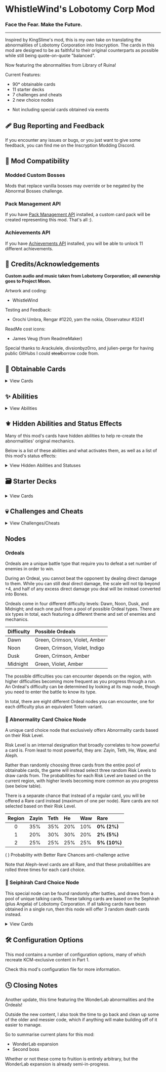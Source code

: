 # WhistleWind's Lobotomy Corp Mod

### Face the Fear. Make the Future.
---
Inspired by KingSlime's mod, this is my own take on translating the abnormalities of Lobotomy Corporation into Inscryption.
The cards in this mod are designed to be as faithful to their original counterparts as possible while still being quote-on-quote "balanced".

Now featuring the abnormalities from Library of Ruina!

Current Features:
- 90* obtainable cards
- 11 starter decks
- 7 challenges and cheats
- 2 new choice nodes

* Not including special cards obtained via events

## 🩹 Bug Reporting and Feedback
If you encounter any issues or bugs, or you just want to give some feedback, you can find me on the Inscryption Modding Discord.

## 🔗 Mod Compatibility
### Modded Custom Bosses
Mods that replace vanilla bosses may override or be negated by the Abnormal Bosses challenge.

### Pack Management API
If you have [Pack Management API](https://inscryption.thunderstore.io/package/Infiniscryption/Pack_Management_API/) installed,
a custom card pack will be created representing this mod. That's all :\).

### Achievements API
If you have [Achievements API](https://inscryption.thunderstore.io/package/Infiniscryption/Achievements/) installed,
you will be able to unlock 11 different achievements.

## 💌 Credits/Acknowledgements
**Custom audio and music taken from Lobotomy Corporation; all ownership goes to Project Moon.**

Artwork and coding:
- WhistleWind

Testing and Feedback:
- Orochi Umbra, Rengar #1220, yam the nokia, Observateur #3241

ReadMe cost icons:
- James Veug (from ReadmeMaker)

Special thanks to Arackulele, divsionbyz0rro, and julien-perge for having public GitHubs I could ~~steal~~borrow code from.

## 📜 Obtainable Cards
<details>
<summary>View Cards</summary>

<br>

<details>
<summary>Table Key</summary>

<br>**Toxic:** Kills survivors when eaten at the Campfire.
<br>**Singleton:** Can only have one copy in your deck at a time.
<br>**Spell:** Can be played on top of other cards, dies upon being played.
<br>**Event:** Only obtainable via a special event performed in-game.

<br>**M:** Mirror stat icon
<br>**S:** Sacrifice stat icon
<br>**T:** Passing Time stat icon
<br>**N:** Nihil stat icon
<br>**SP:** Sigil Power stat icon
<br>**SL:** Slimes stat icon
</details>

<br>

|NAME|STATS|COST|SIGILS|TRIBES|TRAITS|OTHER|
|:---|:---:|:--:|:-----|:-----|:-----|:----|
|Standard Training-Dummy Rabbit|0/2|<img src='https://i.imgur.com/C22peXt.png'>||Mechanical|||
|Scorched Girl|1/1|<img src='https://i.imgur.com/beJhD7d.png'>|Volatile|Anthropoid|Toxic||
|One Sin and Hundreds of Good Deeds|0/1|<img src='https://i.imgur.com/GeMgIce.png'>|||||
|Magical Girl|1/2|<img src='https://i.imgur.com/H6vESv7.png'>|Opportunistic|Fae|MagicalGirl|Singleton|
|The Queen of Hatred|8/2|<img src='https://i.imgur.com/H6vESv7.png'>|Opportunistic, Piercing|Fae, Reptile|MagicalGirl|Singleton|
|Happy Teddy Bear|1/5|<img src='https://i.imgur.com/5EnVPo0.png'>|Guardian||||
|Red Shoes|0/3|<img src='https://i.imgur.com/XmTnHld.png'>|Guardian, Sharp Quills||Terrain||
|Theresia|0/2|<img src='https://i.imgur.com/vUBgPOO.png'>|Healer|Mechanical|||
|Old Lady|1/2|<img src='https://i.imgur.com/beJhD7d.png'>|Stinky|Anthropoid|||
|Nameless Fetus|0/1|<img src='https://i.imgur.com/XmTnHld.png'>|Worthy Sacrifice, Many Lives|Anthropoid|Goat||
|The Lady Facing the Wall|1/2|<img src='https://i.imgur.com/UvtK0PY.png'>|Sharp Quills|Anthropoid|||
|Nothing There|1/1|<img src='https://i.imgur.com/62GUUAC.png'>|Mighty Leap||NonOption|Rare, Singleton|
|⤷ Nothing There True|3/3|<img src='https://i.imgur.com/62GUUAC.png'>|Fledgling|Canine, Hooved, Reptile||Singleton|
|⤷ Nothing There Egg|0/3|<img src='https://i.imgur.com/Ckvc6Ww.png'>|Fledgling|||Singleton|
|⤷ Nothing There Final|8/8|<img src='https://i.imgur.com/8SvThbo.png'>|Piercing, Persistent|||Singleton|
|1.76 MHz|2/1|<img src='https://i.imgur.com/9tZzgbv.png'>|Annoying||Terrain||
|Singing Machine|0/4|<img src='https://i.imgur.com/H6vESv7.png'>|Aggravating, Team Leader|Mechanical|Orchestral||
|The Silent Orchestra|2/6|<img src='https://i.imgur.com/Ckvc6Ww.png'>|Conductor|Anthropoid|Orchestral|Rare|
|Warm-Hearted Woodsman|2/3|<img src='https://i.imgur.com/62GUUAC.png'>|Woodcutter||||
|The Snow Queen|2/2|<img src='https://i.imgur.com/62GUUAC.png'>|Ruler of Frost|Fae|||
|Big Bird|2/4|<img src='https://i.imgur.com/62GUUAC.png'>|Cycler|Bird|BlackForest|Singleton|
|All-Around Helper|1/2|<img src='https://i.imgur.com/9tZzgbv.png'>|Sprinter, Bi Strike||||
|Snow White's Apple|1/1|<img src='https://i.imgur.com/XmTnHld.png'>|Roots|Botanic|Toxic||
|Spider Bud|0/3|<img src='https://i.imgur.com/UvtK0PY.png'>|Broodmother|Insect|||
|Beauty and the Beast|0/1|<img src='https://i.imgur.com/GeMgIce.png'>|Cursed|Insect, Hooved|||
|Plague Doctor|0/3|<img src='https://i.imgur.com/XmTnHld.png'>|Healer, Airborne|Divine||Singleton|
|Don't Touch Me|0/1|<img src='https://i.imgur.com/vUBgPOO.png'>|Punisher|Mechanical|Toxic, Terrain||
|Rudolta of the Sleigh|2/3|<img src='https://i.imgur.com/62GUUAC.png'>|Gift Giver, Sprinter|Hooved|||
|Queen Bee|0/4|<img src='https://i.imgur.com/62GUUAC.png'>|Queen Nest|Insect|||
|Bloodbath|0/1|<img src='https://i.imgur.com/H6vESv7.png'>|||Goat||
|⤷ Bloodbath|0/1|<img src='https://i.imgur.com/H6vESv7.png'>|Worthy Sacrifice||||
|⤷ Bloodbath|S/2|<img src='https://i.imgur.com/H6vESv7.png'>|Worthy Sacrifice||||
|⤷ Bloodbath|S+1/2|<img src='https://i.imgur.com/62GUUAC.png'>|Worthy Sacrifice, Bone King||||
|Opened Can of WellCheers|1/1|<img src='https://i.imgur.com/H6vESv7.png'>|Sprinter, Waterborne||||
|Alriune|4/5|<img src='https://i.imgur.com/Ckvc6Ww.png'>|Sprinter|Botanic|||
|Forsaken Murderer|4/1|<img src='https://i.imgur.com/66XMPEU.png'>||Anthropoid|||
|Child of the Galaxy|0/0|<img src='https://i.imgur.com/H6vESv7.png'>|Lonely|Anthropoid||Spell|
|Punishing Bird|1/1|<img src='https://i.imgur.com/H6vESv7.png'>|Punisher, Airborne|Bird|Toxic, BlackForest|Singleton|
|Little Red Riding Hooded Mercenary|2/5|<img src='https://i.imgur.com/Ckvc6Ww.png'>|Sniper, Vendetta|Anthropoid|||
|Big And Will Be Bad Wolf|2/4|<img src='https://i.imgur.com/Ckvc6Ww.png'>|Assimilator, Vendetta|Canine|||
|You're Bald...|0/2|<img src='https://i.imgur.com/vUBgPOO.png'>|Fecundity||||
|Fragment of the Universe|1/2|<img src='https://i.imgur.com/H6vESv7.png'>|Piercing|Divine|||
|Crumbling Armour|0/3|<img src='https://i.imgur.com/UvtK0PY.png'>|Courageous||Terrain||
|Judgement Bird|1/1|<img src='https://i.imgur.com/62GUUAC.png'>|Sniper|Bird|BlackForest|Singleton|
|Apocalypse Bird|3/9|<img src='https://i.imgur.com/8SvThbo.png'>|Omni Strike, Bi Strike|Bird||Event, Singleton|
|The King of Greed|0/2|<img src='https://i.imgur.com/H6vESv7.png'>|Fledgling|Fae|MagicalGirl|Singleton|
|⤷ The King of Greed|2/5|<img src='https://i.imgur.com/H6vESv7.png'>|Cycler|Fae|MagicalGirl|Singleton|
|The Little Prince|1/4|<img src='https://i.imgur.com/62GUUAC.png'>|Sporogenic|Botanic|||
|Laetitia|1/1|<img src='https://i.imgur.com/H6vESv7.png'>|Gift Giver|Fae|||
|Funeral of the Dead Butterflies|1/3|<img src='https://i.imgur.com/62GUUAC.png'>|Double Strike|Insect|||
|Der Freischütz|2/2|<img src='https://i.imgur.com/62GUUAC.png'>|Sniper, Persistent|Fae||Rare|
|Dream of a Black Swan|2/5|<img src='https://i.imgur.com/Ckvc6Ww.png'>|Nettle Clothes|Bird||Rare|
|The Dreaming Current|4/2|<img src='https://i.imgur.com/Ckvc6Ww.png'>|Rampager, Waterborne||||
|The Burrowing Heaven|0/1|<img src='https://i.imgur.com/beJhD7d.png'>|Guardian, Sentry|Divine|||
|The Knight of Despair|1/4|<img src='https://i.imgur.com/62GUUAC.png'>|Protector|Fae|MagicalGirl|Singleton|
|⤷ The Knight of Despair|1/4|<img src='https://i.imgur.com/62GUUAC.png'>|Piercing, Bi Strike|Fae|MagicalGirl|Singleton|
|The Naked Nest|0/3|<img src='https://i.imgur.com/UvtK0PY.png'>|Serpent's Nest|Insect|Toxic||
|The Mountain of Smiling Bodies|2/1|<img src='https://i.imgur.com/62GUUAC.png'>|Assimilator|||Rare|
|Schadenfreude|1/1|<img src='https://i.imgur.com/9tZzgbv.png'>|Sentry|Mechanical|||
|The Heart of Aspiration|1/2|<img src='https://i.imgur.com/H6vESv7.png'>|Leader||||
|Notes from a Crazed Researcher|2/0|<img src='https://i.imgur.com/XmTnHld.png'>|Give Stats Sigils, Brittle|||Target Spell|
|Flesh Idol|0/4|<img src='https://i.imgur.com/beJhD7d.png'>|Aggravating, Transformer|Divine|||
|↺ Flesh Idol Good|0/4|<img src='https://i.imgur.com/beJhD7d.png'>|Team Leader, Team Leader, Transformer|Divine|||
|Giant Tree Sap|0/3|<img src='https://i.imgur.com/XmTnHld.png'>|Morsel, Many Lives|Botanic||Rare|
|The Mirror of Adjustment|M/1|<img src='https://i.imgur.com/H6vESv7.png'>|Woodcutter||Terrain||
|Shelter from the 27th of March|0/0|<img src='https://i.imgur.com/9tZzgbv.png'>|Give Sigils, Aggravating, Repulsive|||Target Spell|
|Fairy Festival|1/1|<img src='https://i.imgur.com/H6vESv7.png'>|Bloodfiend|Fae|||
|Meat Lantern|1/2|<img src='https://i.imgur.com/62GUUAC.png'>|Punisher, Mighty Leap||Toxic||
|We can Change Anything|1/1|<img src='https://i.imgur.com/H6vESv7.png'>|Grinder||||
|Express Train to Hell|0/1|<img src='https://i.imgur.com/vUBgPOO.png'>|The Train|Mechanical||Rare|
|Scarecrow Searching for Wisdom|1/1|<img src='https://i.imgur.com/UvtK0PY.png'>|Bloodfiend|Botanic|EmeraldCity||
|Dimensional Refraction Variant|SP/SP|<img src='https://i.imgur.com/62GUUAC.png'>|Amorphous||||
|CENSORED|4/4|<img src='https://i.imgur.com/Ckvc6Ww.png'>|Bloodfiend|||Rare|
|Skin Prophecy|0/3|<img src='https://i.imgur.com/H6vESv7.png'>|Witness|Divine|||
|Portrait of Another World|0/4|<img src='https://i.imgur.com/H6vESv7.png'>|Reflector||||
|Today's Shy Look|1/2|<img src='https://i.imgur.com/H6vESv7.png'>||Anthropoid|||
|⇆ Today's Neutral Look|1/2|<img src='https://i.imgur.com/H6vESv7.png'>|Unkillable|Anthropoid|||
|⇆ Today's Happy Look|1/3|<img src='https://i.imgur.com/H6vESv7.png'>||Anthropoid|||
|⇆ Today's Angry Look|2/1|<img src='https://i.imgur.com/H6vESv7.png'>||Anthropoid|||
|Blue Star|0/4|<img src='https://i.imgur.com/Ckvc6Ww.png'>|Transformer|Divine||Rare|
|↺ Blue Star|0/4|<img src='https://i.imgur.com/8SvThbo.png'>|Idol, Transformer|Divine|||
|↺ Blue Star|4/4|<img src='https://i.imgur.com/8SvThbo.png'>|Omni Strike, Transformer|Divine|||
|You Must Be Happy|0/2|<img src='https://i.imgur.com/vUBgPOO.png'>|Scrambler|||Target Spell|
|Luminous Bracelet|0/2|<img src='https://i.imgur.com/9tZzgbv.png'>|Give Stats Sigils, Greedy Healing|||Target Spell|
|Behaviour Adjustment|0/1|<img src='https://i.imgur.com/9tZzgbv.png'>|Corrector|Mechanical|||
|Old Faith and Promise|0/1|<img src='https://i.imgur.com/9tZzgbv.png'>|Alchemist|Mechanical|||
|Porccubus|1/1|<img src='https://i.imgur.com/i9oPLUJ.png'>|Touch of Death|Botanic|||
|Void Dream|1/1|<img src='https://i.imgur.com/H6vESv7.png'>|Fledgling, Airborne|Hooved|||
|⤷ Void Dream Rooster|2/3|<img src='https://i.imgur.com/62GUUAC.png'>|Stinky|Hooved, Bird|||
|Grave of Cherry Blossoms|0/3|<img src='https://i.imgur.com/62GUUAC.png'>|Bloodfiend, Sharp Quills|Botanic|||
|The Firebird|2/3|<img src='https://i.imgur.com/62GUUAC.png'>|Scorching, Airborne|Bird|||
|Yin|2/3|<img src='https://i.imgur.com/62GUUAC.png'>|Waterborne, Sprinter|||Singleton|
|Yang|0/3|<img src='https://i.imgur.com/H6vESv7.png'>|Regenerator|||Singleton|
|Backward Clock|0/1|<img src='https://i.imgur.com/vUBgPOO.png'>|Time Machine||Terrain, NonOption|Rare, Singleton|
|Il Pianto Della Luna|2/7|<img src='https://i.imgur.com/Ckvc6Ww.png'>|Group Healer|Bird|||
|Army in Pink|3/3|<img src='https://i.imgur.com/62GUUAC.png'>|Clinger, Protector|||Rare|
|Army in Black|3/3|<img src='https://i.imgur.com/62GUUAC.png'>|Brittle, Volatile||||
|Ppodae|1/1|<img src='https://i.imgur.com/UvtK0PY.png'>|Stinky, Fledgling|Canine|||
|⤷ Ppodae|3/2|<img src='https://i.imgur.com/66XMPEU.png'>|Stinky|Canine|||
|Parasite Tree|0/3|<img src='https://i.imgur.com/H6vESv7.png'>|Gardener|Botanic|||
|Melting Love|SL/5|<img src='https://i.imgur.com/i9oPLUJ.png'>|Made of Slime||Toxic|Rare|
|Honoured Monk|2/1|<img src='https://i.imgur.com/62GUUAC.png'>|Fledgling|Anthropoid|||
|⤷ Clouded Monk|4/2|<img src='https://i.imgur.com/62GUUAC.png'>||Anthropoid|||
|The Servant of Wrath|2/2|<img src='https://i.imgur.com/62GUUAC.png'>|Scorching|Fae|MagicalGirl||
|⤷ The Servant of Wrath|3/2|<img src='https://i.imgur.com/62GUUAC.png'>|Double Strike|Fae, Reptile|MagicalGirl||
|Price of Silence|T/3|<img src='https://i.imgur.com/62GUUAC.png'>|||||
|Pinocchio|0/1|<img src='https://i.imgur.com/GeMgIce.png'>|Copycat|Botanic|||
|Nosferatu|1/2|<img src='https://i.imgur.com/62GUUAC.png'>|Bloodfiend, Fledgling|Fae|||
|⤷ Nosferatu Beast|3/2|<img src='https://i.imgur.com/Ckvc6Ww.png'>|Bloodfiend, Bloodfiend|Fae|||
|The Road Home|1/1|<img src='https://i.imgur.com/H6vESv7.png'>|Follow the Leader|Fae|EmeraldCity||
|Scaredy Cat|0/1|<img src='https://i.imgur.com/H6vESv7.png'>|||EmeraldCity||
|⇆ Scaredy Cat|2/6|<img src='https://i.imgur.com/62GUUAC.png'>|||EmeraldCity||
|Ozma|1/2|<img src='https://i.imgur.com/H6vESv7.png'>|Rightful Heir|Fae|EmeraldCity|Singleton|
|Silent Girl|2/2|<img src='https://i.imgur.com/62GUUAC.png'>|Persecutor|Anthropoid||Rare|
|The Adult Who Tells Lies|1/8|<img src='https://i.imgur.com/62GUUAC.png'>|False Throne|Anthropoid||Event, Singleton|
|The Jester of Nihil|N/7|<img src='https://i.imgur.com/66XMPEU.png'>|Return to Nihil|Fae||Event, Singleton|
</details>

## ✨ Abilities
<details>
<summary>View Abilities</summary>

|NAME|DESCRIPTION|
|:---|:----------|
|Bone Meal|When a card bearing this sigil is played, spend half of the owner's current Bones, rounded down.|
|Time Machine|Activate: End the current battle then remove this card from the player's deck. Choose an additional card to remove from your deck. Effect differs during certain battles.|
|Apostle|*Thou wilt abandon flesh and be born again.*|
|True Saviour|*My story is nowhere, unknown to all.*|
|Confession and Pentinence|*Activate: Keep faith with unwavering resolve.*|
|Monster in the Black Forest|'Once upon a time, three birds lived happily in the lush forest...'|
|Big Eyes|While a card bearing this sigil is on the board, all creatures are unaffected by Power-changing effects.|
|Small Beak|At the start of the player's turn, target a random lane on the board.  At the start of the player's next turn, kill all cards in the targeted lane, excluding this card.|
|Long Arms|A card bearing this sigil is immune to status ailments. While this card is on the board, time cannot be altered.|
|Dazzling|The turn after this card is played, inflict up to 3 other cards on the board with Enchanted. This card takes no damage from Enchanted cards.|
|Misdeeds Not Allowed!|Whenever a card bearing this sigil takes damage, gain 1 Power until the end of the owner's turn.|
|Unjust Scale|At the end of the owner's turn, inflict 1 Sin on all other cards. At the start of owner's turn, kill all other cards with 3+ Sin.|
|Soulbound Flesh|At the end of the owner's turn, deal direct damage to the owner proportional to how much damage this card received during the turn.
</details>

## ⚜️ Hidden Abilities and Status Effects
Many of this mod's cards have hidden abilities to help re-create the abnormalities' original mechanics.

Below is a list of these abilities and what activates them, as well as a list of this mod's status effects:

<details>
<summary>View Hidden Abilities and Statuses</summary>

|Name|Trigger|
|:-|:-|
|Adoration							|When this card's Health is low during upkeep.		|
|Justice							|When an adjacent card dies.						|
|Blind Rage							|When this card attacks.							|
|Concord							|When this card is adjacent to its other half.		|
|Bless								|When the clock strikes twelve in My presence.		|
|CENSORED							|When this card kills another card.					|
|Cowardly							|When there's a non-Structure ally on the board.	|
|The Sword Sharpened with Tears		|When an adjacent card dies.						|
|Mimicry							|When this car dies.								|
|In the Name of Love and Hate		|When one player loses more cards than the other.	|
|Justitia							|When this card targets another card.				|
|Pink								|When ally cards die.								|
|Syrinx								|When this card is sacrificed.						|
|The Homing Instinct				|When this card moves.								|
|Today's Expression					|When this card is drawn.							|
|Wrist Cutter						|When another card is sacrificed.					|
|Sap								|When this card is sacrificed.						|
|Smile								|When this card kills another card.					|
|Sound of a Star					|When this card attacks.							|
|Crimson Scar						|When a specific card resolves on the board.		|

|Name|Description|
|:-|:-|
|Enchanted|This card will only target cards with the Dazzling sigil, dying upon striking one. At the start of the owner's next turn, lose 1 Enchanted.|
|Sin|When this card deals damage to another creature, transfer 1 Sin to that card.|
</details>

## 🗃️ Starter Decks
<details>
<summary>View Cards</summary>

- \* = If the 'DisableRuina' config is set to True, these cards will be replaced with a non-Ruina card.
- S = Special requirement to unlock (can be changed in the config settings)

|NAME|CARDS|UNLOCK LVL|
|:---|:----|:--------:|
|Random Mod Cards|3+ random mod cards																|0|
|First Day		 |One Sin and Hundreds of Good Deeds<br>Fairy Festival<br>Old Lady					|0|
|Lonely Friends	 |Scorched Girl<br>Laetitia<br>Child of the Galaxy									|2|
|Blood Machines	 |We Can Change Anything<br>Singing Machine<br>All-Around Helper					|4|
|People Pleasers |Today's Shy Look<br>Pinocchio*<br>Behaviour Adjustment							|5|
|Freak Show		 |Beauty and the Beast<br>Void Dream<br>Queen Bee									|6|
|Apocrypha		 |Fragment of the Universe<br>Skin Prophecy<br>Price of Silence*					|7|
|Keter			 |Bloodbath<br>The Burrowing Heaven<br>The Snow Queen								|8|
|Road to Oz		 |???\*<br>???<br>???<br>???*														|S|
|Magical Girls!	 |???<br>???<br>???<br>???*															|S|
|Twilight		 |???<br>???<br>???																	|S|
</details>

## 💀 Challenges and Cheats
<details>
<summary>View Challenges/Cheats</summary>

|NAME				|PTS	|DESCRIPTION|
|:------------------|:----:|:----------|
|Abnormal Encounters|15		|Only Abnormality cards will be used during non-boss battles.	|
|Abnormal Bosses	|20		|Only Abnormality cards will be used during boss battles.		|
|All Ordeals		|20		|All non-boss battles are replaced with Ordeals.				|
|Miracle Worker		|36		|Leshy will play Plague Doctor against you. Beware the Clock.	|
|Final Apocalypse	|70		|Leshy is replaced as the final boss of the run with the Beast.	|
|Better Rare Chances|-10	|Rare cards are more likely to appear at abnormal choice nodes.	|
|Start with a Beast |-15	|Start your run with Apocalypse Bird in your deck.				|
|Start with a Fool  |-15	|Start your run with Jester of Nihil in your deck.				|
|Start with a Liar  |-15	|Start your run with Adult Who Tells Lies in your deck.			|
</details>

## Nodes

### Ordeals
Ordeals are a unique battle type that require you to defeat a set number of enemies in order to win.

During an Ordeal, you cannot beat the opponent by dealing direct damage to them.
While you can still deal direct damage, the scale will not tip beyond +4, and half of any excess direct damage you deal will be instead converted into Bones.

Ordeals come in four different difficulty levels: Dawn, Noon, Dusk, and Midnight; and each one pull from a pool of possible Ordeal types.
There are six types in total, each featuring a different theme and set of enemies and mechanics.

|Difficulty|Possible Ordeals|
|:-|:-|
|Dawn	|Green, Crimson, Violet, Amber|
|Noon	|Green, Crimson, Violet, Indigo|
|Dusk	|Green, Crimson, Amber|
|Midnight|Green, Violet, Amber|

The possible difficulties you can encounter depends on the region, with higher difficulties becoming more frequent as you progress through a run.
An Ordeal's difficulty can be determined by looking at its map node, though you need to enter the battle to know its type.

In total, there are eight different Ordeal nodes you can encounter, one for each difficulty plus an equivalent Totem variant.

### 🎰 Abnormality Card Choice Node
A unique card choice node that exclusively offers Abnormality cards based on their Risk Level.

Risk Level is an internal designation that broadly correlates to how powerful a card is.
From least to most powerful, they are: Zayin, Teth, He, Waw, and Aleph.

Rather than randomly choosing three cards from the entire pool of obtainable cards, the game will instead select three random Risk Levels to draw cards from.
The probabilities for each Risk Level are based on the current region, with higher levels becoming more common as you progress (see below table).

There is a separate chance that instead of a regular card, you will be offered a Rare card instead (maximum of one per node).
Rare cards are not selected based on their Risk Level.

|Region|Zayin|Teth|He|Waw|**Rare**|
|:-:|:-|:-|:-|:-|:-|
|0|35%|35%|20%|10%|**0% (2%\)**|
|1|20%|30%|30%|20%|**2% (5%\)**|
|2|25%|25%|25%|25%|**5% (10%\)**|

( ) Probability with Better Rare Chances anti-challenge active

Note that Aleph-level cards are all Rare, and that these probabilities are rolled three times for each card choice.

### 🎰 Seiphirah Card Choice Node
This special node can be found randomly after battles, and draws from a pool of unique talking cards.
These talking cards are based on the Sephirah (plus Angela) of Lobotomy Corporation.
If all talking cards have been obtained in a single run, then this node will offer 3 random death cards instead.

<details>
<summary>View Cards</summary>

|NAME|STATS|COST|SIGILS|
|:---|:---:|:--:|:-----|
|Malkuth|1/2|<img src='https://i.imgur.com/XmTnHld.png'>|Leader|
|Yesod|2/3|<img src='https://i.imgur.com/62GUUAC.png'>|Hoarder|
|Hod|1/2|<img src='https://i.imgur.com/XmTnHld.png'>|Protector|
|Netzach|0/3|<img src='https://i.imgur.com/H6vESv7.png'>|Greedy Healing, Burrower|
|Tiphereth|1/3|<img src='https://i.imgur.com/9tZzgbv.png'>|Gift Giver|
|Chesed|1/4|<img src='https://i.imgur.com/OYmdUg3.png'>|Regenerator, Healer|
|Gebura|3/5|<img src='https://i.imgur.com/Ckvc6Ww.png'>|Blood Lust, Persistent|
|Binah|3/5|<img src='https://i.imgur.com/Ckvc6Ww.png'>|Sniper, Piercing|
|Hokma|1/4|<img src='https://i.imgur.com/62GUUAC.png'>|Neutered Latch|
|Angela|2/3|<img src='https://i.imgur.com/mBwmFpx.png'>|Persecutor, Ruler of Frost|
</details>

## 🛠️ Configuration Options
This mod contains a number of configuration options, many of which recreate KCM-exclusive content in Part 1.

Check this mod's configuration file for more information.

## 🕓 Closing Notes

Another update, this time featuring the WonderLab abnormalities and the Ordeals!



Outside the new content, I also took the time to go back and clean up some of the older and messier code,
which if anything will make building off of it easier to manage.

So to summarise current plans for this mod:
- WonderLab expansion
- Second boss

Whether or not these come to fruition is entirely arbitrary, but the WonderLab expansion is already semi-in-progress.